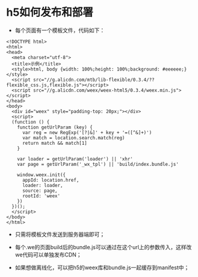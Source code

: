 # h5如何发布和部署

- 每个页面有一个模板文件，代码如下：

```
<!DOCTYPE html>
<html>
<head>
  <meta charset="utf-8">
  <title>示例</title>
  <style>html, body {width: 100%;height: 100%;background: #eeeeee;}</style>
  <script src="//g.alicdn.com/mtb/lib-flexible/0.3.4/??flexible_css.js,flexible.js"></script>
  <script src="//g.alicdn.com/weex/weex-html5/0.3.4/weex.min.js"></script>
</head>
<body>
  <div id="weex" style="padding-top: 20px;"></div>
  <script>
  (function () {
    function getUrlParam (key) {
      var reg = new RegExp('[?|&]' + key + '=([^&]+)')
      var match = location.search.match(reg)
      return match && match[1]
    }

    var loader = getUrlParam('loader') || 'xhr'
    var page = getUrlParam('_wx_tpl') || 'build/index.bundle.js'

    window.weex.init({
      appId: location.href,
      loader: loader,
      source: page,
      rootId: 'weex'
    })
  })();
  </script>
</body>
</html>
```

- 只需将模板文件发送到服务器端即可；

- 每个.we的页面build后的bundle.js可以通过在这个url上的参数传入，这样改we代码可以单独发布CDN；

- 如果想做离线化，可以把h5的weex库和bundle.js一起缓存到manifest中；
